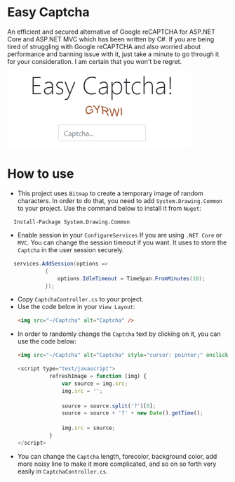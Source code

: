 # Easy Captcha
An efficient and secured alternative of Google reCAPTCHA for ASP.NET Core and ASP.NET MVC which has been written by C#. If you are being tired of struggling with Google reCAPTCHA and also worried about performance and banning issue with it, just take a minute to go through it for your consideration. I am certain that you won't be regret.

![Easy Captcha](/EasyCaptcha/wwwroot/img/easyCaptcha.PNG)

# How to use
* This project uses `Bitmap` to create a temporary image of random characters. In order to do that, you need to add `System.Drawing.Common` to your project. Use the command below to install it from `Nuget`:
```
  Install-Package System.Drawing.Common
```
* Enable session in your `ConfigureServices` If you are using `.NET Core` or `MVC`. You can change the session timeout if you want. It uses to store the `Captcha` in the user session securely.
```C#
  services.AddSession(options =>
            {
                options.IdleTimeout = TimeSpan.FromMinutes(10);
            });
```            
* Copy `CaptchaController.cs` to your project.
* Use the code below in your `View Layout`:
  ```HTML
  <img src="~/Captcha" alt="Captcha" />
  ```
* In order to randomly change the `Captcha` text by clicking on it, you can use the code below:
  ```HTML
  <img src="~/Captcha" alt="Captcha" style="cursor: pointer;" onclick="refreshImage(this);" />
  ```
  ```Javascript
  <script type="text/javascript">
            refreshImage = function (img) {
                var source = img.src;
                img.src = '';

                source = source.split('?')[0];
                source = source + '?' + new Date().getTime();

                img.src = source;
            }
  </script>
  ```
* You can change the `Captcha` length, forecolor, background color, add more noisy line to make it more complicated, and so on so forth very easily in `CaptchaController.cs`.

